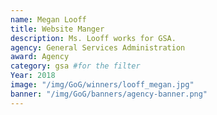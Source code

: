 ```yaml
---
name: Megan Looff
title: Website Manger
description: Ms. Looff works for GSA.
agency: General Services Administration
award: Agency
category: gsa #for the filter
Year: 2018
image: "/img/GoG/winners/looff_megan.jpg"
banner: "/img/GoG/banners/agency-banner.png"
---
```

